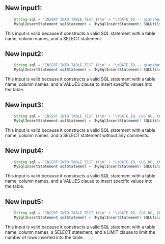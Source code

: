 ## New input1:
```java
    String sql = "INSERT INTO TABLE_TEST_1(\n" + "\tDATE_ID,-- qianzhushi\n" + "\tCUS_NO -- houzhushi\n,\n" + "\tCUS_NAME\n" + ")\n" + "SELECT A.DATE_ID,\n" + "\tA.CUS_NO,\n" + "\tA.CUS_NAME\n" + "FROM TABLE_TEST_2 \n" + "WHERE COL1='1';";
    MySqlInsertStatement sqlStatement = (MySqlInsertStatement) SQLUtils.parseSingleStatement(sql, DbType.mysql, true);
```
This input is valid because it constructs a valid SQL statement with a table name, column names, and a SELECT statement.

## New input2:
```java
    String sql = "INSERT INTO TABLE_TEST_1(\n" + "\tDATE_ID,-- qianzhushi\n" + "\tCUS_NO -- houzhushi\n,\n" + "\tCUS_NAME\n" + ")\n" + "VALUES ('2022-01-01', '12345', 'John Doe');";
    MySqlInsertStatement sqlStatement = (MySqlInsertStatement) SQLUtils.parseSingleStatement(sql, DbType.mysql, true);
```
This input is valid because it constructs a valid SQL statement with a table name, column names, and a VALUES clause to insert specific values into the table.

## New input3:
```java
    String sql = "INSERT INTO TABLE_TEST_1(\n" + "\tDATE_ID, CUS_NO, CUS_NAME\n" + ")\n" + "SELECT DATE_ID, CUS_NO, CUS_NAME\n" + "FROM TABLE_TEST_2 \n" + "WHERE COL1='1';";
    MySqlInsertStatement sqlStatement = (MySqlInsertStatement) SQLUtils.parseSingleStatement(sql, DbType.mysql, true);
```
This input is valid because it constructs a valid SQL statement with a table name, column names, and a SELECT statement without any comments.

## New input4:
```java
    String sql = "INSERT INTO TABLE_TEST_1(\n" + "\tDATE_ID, CUS_NO, CUS_NAME\n" + ")\n" + "VALUES (1, 12345, 'John Doe');";
    MySqlInsertStatement sqlStatement = (MySqlInsertStatement) SQLUtils.parseSingleStatement(sql, DbType.mysql, true);
```
This input is valid because it constructs a valid SQL statement with a table name, column names, and a VALUES clause to insert specific values into the table.

## New input5:
```java
    String sql = "INSERT INTO TABLE_TEST_1(\n" + "\tDATE_ID, CUS_NO, CUS_NAME\n" + ")\n" + "SELECT DATE_ID, CUS_NO, CUS_NAME\n" + "FROM TABLE_TEST_2 \n" + "WHERE COL1='1' LIMIT 10;";
    MySqlInsertStatement sqlStatement = (MySqlInsertStatement) SQLUtils.parseSingleStatement(sql, DbType.mysql, true);
```
This input is valid because it constructs a valid SQL statement with a table name, column names, a SELECT statement, and a LIMIT clause to limit the number of rows inserted into the table.